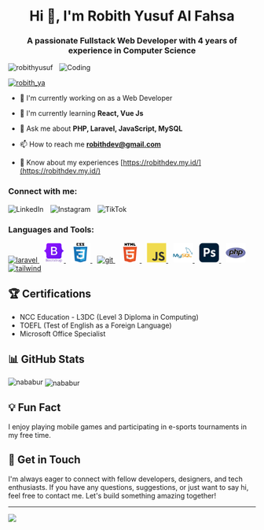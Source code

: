 

<h1 align="center">Hi 👋, I'm Robith Yusuf Al Fahsa</h1>
<h3 align="center">A passionate Fullstack Web Developer with 4 years of experience in Computer Science</h3>

<img align="right" alt="Coding" width="400" src="https://cdn.dribbble.com/users/1162077/screenshots/3848914/programmer.gif" >
<p align="left"> <img src="https://komarev.com/ghpvc/?username=robithyusuf&label=Profile%20views&color=0e75b6&style=flat" alt="robithyusuf" /> </p>

<p align="left"> <a href="https://twitter.com/robith_ya" target="blank"><img src="https://img.shields.io/twitter/follow/robith_ya?logo=twitter&style=for-the-badge" alt="robith_ya" /></a> </p>

- 🔭 I'm currently working on as a Web Developer

- 🌱 I'm currently learning **React, Vue Js**

- 💬 Ask me about **PHP, Laravel, JavaScript, MySQL**

- 📫 How to reach me **robithdev@gmail.com**

- 📄 Know about my experiences [https://robithdev.my.id/](https://robithdev.my.id/)

  
<h3 align="left">Connect with me:</h3>
<p align="left">
  <a href="https://linkedin.com/in/robithyusuf/" target="_blank" rel="noopener noreferrer" style="text-decoration: none; margin-right: 10px;">
    <img align="center" src="https://raw.githubusercontent.com/rahuldkjain/github-profile-readme-generator/master/src/images/icons/Social/linked-in-alt.svg" alt="LinkedIn" height="30" width="40" />
  </a>
  <a href="https://instagram.com/robith_ya" target="_blank" rel="noopener noreferrer" style="text-decoration: none; margin-right: 10px;">
    <img align="center" src="https://raw.githubusercontent.com/rahuldkjain/github-profile-readme-generator/master/src/images/icons/Social/instagram.svg" alt="Instagram" height="30" width="40" />
  </a>
  <a href="https://www.tiktok.com/@robithdev" target="_blank" rel="noopener noreferrer" style="text-decoration: none;">
    <img align="center" src="https://seeklogo.com/images/T/tiktok-logo-DA8B60CAD7-seeklogo.com.png" alt="TikTok" height="30" width="40" />
  </a>
</p>

<h3 align="left">Languages and Tools:</h3>
<p align="left"> 
   <a href="https://laravel.com/" target="_blank" rel="noreferrer" style="margin-right: 10px;"> 
    <img src="https://download.logo.wine/logo/Laravel/Laravel-Logo.wine.png" alt="laravel" width="auto" height="40"/> 
  </a> 
  <a href="https://getbootstrap.com" target="_blank" rel="noreferrer" style="margin-right: 10px;"> 
    <img src="https://raw.githubusercontent.com/devicons/devicon/master/icons/bootstrap/bootstrap-original-wordmark.svg" alt="bootstrap" width="auto" height="40"/> 
  </a> 
  <a href="https://www.w3schools.com/css/" target="_blank" rel="noreferrer" style="margin-right: 10px;"> 
    <img src="https://raw.githubusercontent.com/devicons/devicon/master/icons/css3/css3-original-wordmark.svg" alt="css3" width="auto" height="40"/> 
  </a> 
  <a href="https://git-scm.com/" target="_blank" rel="noreferrer" style="margin-right: 10px;"> 
    <img src="https://www.vectorlogo.zone/logos/git-scm/git-scm-icon.svg" alt="git" width="auto" height="40"/> 
  </a> 
  <a href="https://www.w3.org/html/" target="_blank" rel="noreferrer" style="margin-right: 10px;"> 
    <img src="https://raw.githubusercontent.com/devicons/devicon/master/icons/html5/html5-original-wordmark.svg" alt="html5" width="auto" height="40"/> 
  </a> 
  <a href="https://developer.mozilla.org/en-US/docs/Web/JavaScript" target="_blank" rel="noreferrer" style="margin-right: 10px;"> 
    <img src="https://raw.githubusercontent.com/devicons/devicon/master/icons/javascript/javascript-original.svg" alt="javascript" width="auto" height="40"/> 
  </a> 
 
  <a href="https://www.mysql.com/" target="_blank" rel="noreferrer" style="margin-right: 10px;"> 
    <img src="https://raw.githubusercontent.com/devicons/devicon/master/icons/mysql/mysql-original-wordmark.svg" alt="mysql" width="auto" height="40"/> 
  </a> 
  <a href="https://www.photoshop.com/en" target="_blank" rel="noreferrer" style="margin-right: 10px;"> 
    <img src="https://raw.githubusercontent.com/devicons/devicon/master/icons/photoshop/photoshop-plain.svg" alt="photoshop" width="auto" height="40"/> 
  </a> 
  <a href="https://www.php.net" target="_blank" rel="noreferrer"> 
    <img src="https://raw.githubusercontent.com/devicons/devicon/master/icons/php/php-original.svg" alt="php" width="auto" height="40"/> 
  </a> 
 <a href="https://www.tailwindcss.com" target="_blank" rel="noreferrer" style="margin-right: 10px;">
  <img src="https://www.vectorlogo.zone/logos/tailwindcss/tailwindcss-icon.svg" alt="tailwind" width="auto" height="40"/>
</a>
</p>


## 🏆 Certifications

- NCC Education - L3DC (Level 3 Diploma in Computing)
- TOEFL (Test of English as a Foreign Language)
- Microsoft Office Specialist

## 📊 GitHub Stats 

<p><img align="left" src="https://github-readme-stats.vercel.app/api/top-langs?username=RobithYusuf&show_icons=true&locale=en&layout=compact" alt="nababur" /></p>

<p>&nbsp;<img align="center" src="https://github-readme-stats.vercel.app/api?username=RobithYusuf&show_icons=true&locale=en" alt="nababur" /></p>

## 💡 Fun Fact

I enjoy playing mobile games and participating in e-sports tournaments in my free time.

## 📧 Get in Touch

I'm always eager to connect with fellow developers, designers, and tech enthusiasts. If you have any questions, suggestions, or just want to say hi, feel free to contact me. Let's build something amazing together!

---


[![](https://visitcount.itsvg.in/api?id=RobithYusuf&label=Profile%20Views&color=4&icon=2&pretty=false)](https://visitcount.itsvg.in)
